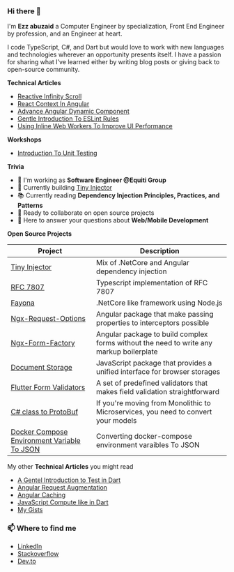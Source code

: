 ### Hi there 👋

I'm **Ezz abuzaid** a Computer Engineer by specialization, Front End Engineer by profession, and an Engineer at heart.

I code TypeScript, C#, and Dart but would love to work with new languages and technologies wherever an opportunity presents itself. I have a passion for sharing what I’ve learned either by writing blog posts or giving back to open-source community.


**Technical Articles**
* [Reactive Infinity Scroll](https://techtext.dev/posts/reactive-infinity-scroll)
* [React Context In Angular](https://techtext.dev/posts/react-context-in-angular)
* [Advance Angular Dynamic Component](https://techtext.dev/posts/advance-angular-dynamic-component)
* [Gentle Introduction To ESLint Rules](https://techtext.dev/posts/gentle-introduction-to-eslint-rules)
* [Using Inline Web Workers To Improve UI Performance](https://dev.to/ezzabuzaid/using-inline-web-workers-to-improve-ui-performance-540n)

**Workshops**
* [Introduction To Unit Testing](https://ezzabuzaid.github.io/Testing-Workshop/1)

**Trivia**

- 🔭 I'm working as **Software Engineer @Equiti Group**
- 🌱 Currently building [Tiny Injector](https://github.com/ezzabuzaid/tiny-injector)
- 📚 Currently reading **Dependency Injection Principles, Practices, and Patterns**
- 👯 Ready to collaborate on open source projects
- 💬 Here to answer your questions about **Web/Mobile Development**

**Open Source Projects**
<table>
  <thead>
    <tr>
      <th>Project</th>
      <th>Description</th>
    </tr>
  </thead>
  <tbody>
    <tr>
      <td><a href='https://github.com/ezzabuzaid/tiny-injector'>Tiny Injector</a></td>
      <td>Mix of .NetCore and Angular dependency injection</td>
    </tr>
    <tr>
      <td><a href='https://github.com/ezzabuzaid/rfc-7807-problem-details'>RFC 7807</a></td>
      <td>Typescript implementation of RFC 7807</td>
    </tr>
    <tr>
      <td><a href='https://github.com/ezzabuzaid/fayona'>Fayona</a></td>
      <td>.NetCore like framework using Node.js</td>
    </tr>
    <tr>
      <td><a href='https://github.com/ezzabuzaid/ngx-request-options'>Ngx-Request-Options</a></td>
      <td>Angular package that make passing properties to interceptors possible</td>
    </tr>
    <tr>
      <td><a href='https://github.com/ezzabuzaid/ngx-form-factory'>Ngx-Form-Factory</a></td>
      <td>Angular package to build complex forms without the need to write any markup boilerplate</td>
    </tr>
    <tr>
      <td><a href='https://github.com/ezzabuzaid/document-storage'>Document Storage</a></td>
      <td>JavaScript package that provides a unified interface for browser storages</td>
    </tr>
    <tr>
      <td><a href='https://github.com/ezzabuzaid/form-validators'>Flutter Form Validators</a></td>
      <td>A set of predefined validators that makes field validation straightforward</td>
    </tr>
    <tr>
      <td><a href='https://repl.it/join/cplrwnea-ezzabuzaid1'>C# class to ProtoBuf</a></td>
      <td>If you're moving from Monolithic to Microservices, you need to convert your models</td>
    </tr>
    <tr>
      <td><a href='https://repl.it/@EzzAbuzaid1/Docker-Compose-Keys-To-JsonObject'>Docker Compose Environment Variable To JSON</a></td>
      <td>Converting docker-compose environment varaibles To JSON</td>
    </tr>
  </tbody>
</table>


My other **Technical Articles** you might read
* [A Gentel Introduction to Test in Dart](https://github.com/ezzabuzaid/Flutter-Dart-Test-Session/blob/main/test_session.pdf)
* [Angular Request Augmentation](https://dev.to/ezzabuzaid/angular-request-augmentation-2nd3)
* [Angular Caching](https://dev.to/ezzabuzaid/angular-api-caching-2p12)
* [JavaScript Compute like in Dart](https://dev.to/ezzabuzaid/javascript-dart-compute-2k2f)
* [My Gists](https://gist.github.com/ezzabuzaid)

### 📫 Where to find me
- [LinkedIn](https://www.linkedin.com/in/ezzabuzaid/) 
- [Stackoverflow](https://stackoverflow.com/story/ezzabuzaid)
- [Dev.to](https://dev.to/ezzabuzaid)
